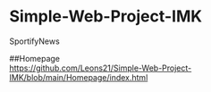 # Simple-Web-Project-IMK
SportifyNews

##Homepage
<br>https://github.com/Leons21/Simple-Web-Project-IMK/blob/main/Homepage/index.html
